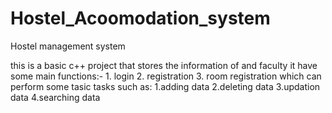 # Hostel_Acoomodation_system
Hostel management system

this is a basic c++ project that stores the information of and faculty
it have some main functions:-
    1. login
    2. registration
    3. room registration
which can perform some tasic tasks such as:
    1.adding data 
    2.deleting data
    3.updation data
    4.searching data
